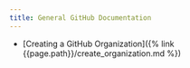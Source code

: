 ```yaml
---
title: General GitHub Documentation
---
```


* [Creating a GitHub Organization]({% link {{page.path}}/create_organization.md %})
